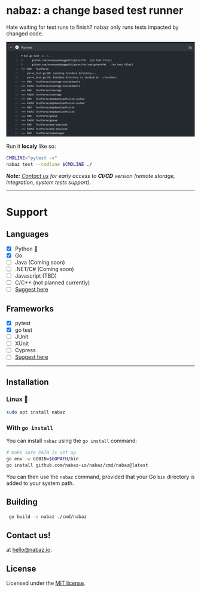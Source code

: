 # nabaz: a change based test runner
Hate waiting for test runs to finish? nabaz only runs tests impacted by changed code.
 

![An animation showcasing that nabaz transforms a text log into an interactive log with folding sections.](https://raw.githubusercontent.com/GoTestTools/.github/main/gotestfmt.svg)

Run it **localy** like so:

```bash
CMDLINE="pytest -v"
nabaz test --cmdline $CMDLINE ./
```
_**Note:** [Contact us](#contact-us) for early access to **CI/CD** version (remote storage, integration, system tests support)._

---
# Support
## Languages
- [x] Python 🐍
- [x] Go 
- [ ] Java (Coming soon)
- [ ] .NET/C# (Coming soon)
- [ ] Javascript (TBD)
- [ ] C/C++ (not planned currently)
- [ ] [Suggest here](#contact-us)
## Frameworks
- [x] pytest
- [x] go test
- [ ] JUnit
- [ ] XUnit
- [ ] Cypress
- [ ] [Suggest here](#contact-us)

---
## Installation

 ### **Linux** 🐧
```bash
sudo apt install nabaz
```

### **With `go install`**

You can install `nabaz` using the `go install` command:

```bash
# make sure PATH is set up
go env -w GOBIN=$GOPATH/bin
go install github.com/nabaz-io/nabaz/cmd/nabaz@latest
```

You can then use the `nabaz` command, provided that your Go `bin` directory is added to your system path.


## Building

```bash
 go build -o nabaz ./cmd/nabaz
 ```

## Contact us!
at hello@nabaz.io.
## License

Licensed under the [MIT license](LICENSE.md).
